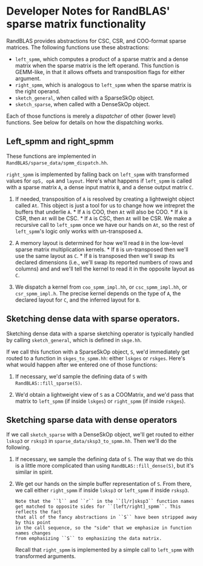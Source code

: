 # Developer Notes for RandBLAS' sparse matrix functionality

RandBLAS provides abstractions for CSC, CSR, and COO-format sparse matrices.
The following functions use these abstractions:

 * ``left_spmm``, which computes a product of a sparse matrix and a dense matrix when the sparse matrix
    is the left operand. This function is GEMM-like, in that it allows offsets and transposition flags
    for either argument.
 * ``right_spmm``, which is analogous to ``left_spmm`` when the sparse matrix is the right operand.
 * ``sketch_general``, when called with a SparseSkOp object.
 * ``sketch_sparse``, when called with a DenseSkOp object.

Each of those functions is merely a _dispatcher_ of other (lower level) functions. See below for details on
how the dispatching works.

## Left_spmm and right_spmm

These functions are implemented in ``RandBLAS/sparse_data/spmm_dispatch.hh``.

``right_spmm`` is implemented by falling back on ``left_spmm`` with transformed
values for ``opS, opA`` and ``layout``.
Here's what happens if ``left_spmm`` is called with a sparse matrix ``A``, a dense input matrix ``B``, and a dense output matrix ``C``.

 1. If needed, transposition of ``A`` is resolved by creating a lightweight object
    called ``At``. This object is just a tool for us to change how we intrepret the buffers that underlie ``A``.
        * If ``A`` is COO, then ``At`` will also be COO.
        * If ``A`` is CSR, then ``At`` will be CSC.
        * If ``A`` is CSC, then ``At`` will be CSR.
    We make a recursive call to ``left_spmm`` once we have our hands on ``At``, so
    the rest of ``left_spmm``'s logic only works with un-transposed ``A``.

 2. A memory layout is determined for how we'll read ``B`` in the low-level 
    sparse matrix multiplication kernels.
        * If ``B`` is un-transposed then we'll use the same layout as ``C``.
        * If ``B`` is transposed then we'll swap its declared dimensions
          (i.e., we'll swap its reported numbers of rows and columns) and 
          and we'll tell the kernel to read it in the opposite layout as ``C``.

 3. We dispatch a kernel from ``coo_spmm_impl.hh``, or ``csc_spmm_impl.hh``,
    or ``csr_spmm_impl.h``. The precise kernel depends on the type of ``A``, the declared layout for ``C``, and the inferred layout for ``B``.

## Sketching dense data with sparse operators.

Sketching dense data with a sparse sketching operator is typically handled by calling ``sketch_general``,
which is defined in ``skge.hh``.

If we call this function with a SparseSkOp object, ``S``, we'd immediately get routed to
a function in ``skges_to_spmm.hh``: either ``lskges`` or ``rskges``. Here's what would happen
after we entered one of those functions:

 1. If necessary, we'd sample the defining data of ``S`` with ``RandBLAS::fill_sparse(S)``.

 2. We'd obtain a lightweight view of ``S`` as a COOMatrix, and we'd pass that matrix to ``left_spmm``
    (if inside ``lskges``) or ``right_spmm`` (if inside ``rskges``).


## Sketching sparse data with dense operators

If we call ``sketch_sparse`` with a DenseSkOp object, we'll get routed to either
``lsksp3`` or ``rsksp3`` in ``sparse_data/sksp3_to_spmm.hh``.
Then we'll do the following.

 1. If necessary, we sample the defining data of ``S``. The way that we do this is a
    little more complicated than using ``RandBLAS::fill_dense(S)``, but it's similar
    in spirit.

 2. We get our hands on the simple buffer representation of ``S``.  From there,
    we call either ``right_spmm`` if inside ``lsksp3`` or ``left_spmm`` if inside
    ``rsksp3``.
    
        Note that the ``l`` and ``r`` in the ``[l/r]sksp3`` function names
        get matched to opposite sides for ``[left/right]_spmm``. This reflects the fact
        that all of the fancy abstractions in ``S`` have been stripped away by this point
        in the call sequence, so the "side" that we emphasize in function names changes
        from emphasizing ``S`` to emphasizing the data matrix.

    Recall that ``right_spmm`` is implemented by a simple call to ``left_spmm`` with
    transformed arguments.
